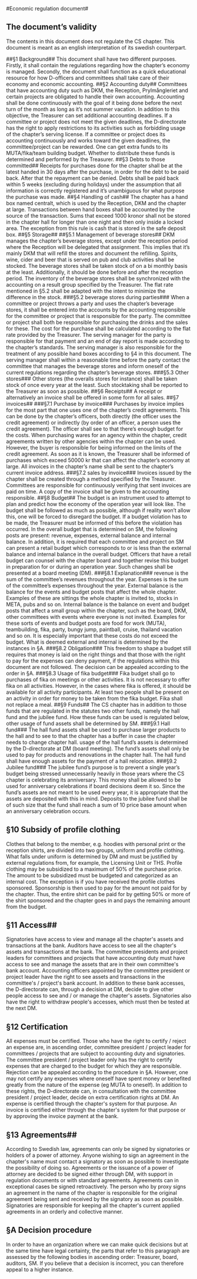 #Economic regulation document# 
## The document’s validity ##
The contents in this document does not regulate the CS chapter. This document is meant as an english interpretation of its swedish counterpart.
 
##§1 Background## 
This document shall have two different purposes. Firstly, it shall contain the regulations regarding how the chapter’s economy is managed. Secondly, the document shall function as a quick educational resource for how D-officers and committees shall take care of their economy and economic accounting.
##§2 Accounting duty##
Committees that have accounting duty such as DKM, the Reception, Prylmångleriet and certain projects are obligated to handle their own accounting. Accounting shall be done continuously with the goal of it being done before the next turn of the month as long as it’s not summer vacation. In addition to this objective, the Treasurer can set additional accounting deadlines. If a committee or project does not meet the given deadlines, the D-directorate has the right to apply restrictions to its activities such as forbidding usage of the chapter’s serving license. If a committee or project does its accounting continuously and works toward the given deadlines, the committee/project can be rewarded. One can get extra funds to its MUTA/fika/team building budget. Whether to distribute these funds is determined and performed by the Treasurer.
##§3 Debts to those committed##
Receipts for purchases done for the chapter shall be at the latest handed in 30 days after the purchase, in order for the debt to be paid back. After that the repayment can be denied. Debts shall be paid back within 5 weeks (excluding during holidays) under the assumption that all information is correctly registered and it’s unambiguous for what purpose the purchase was made.
##§4 Handling of cash##
The chapter has a hand box named centralt, which is used by the Reception, DKM and the chapter at large. Transactions between hand boxes shall be accounted by the source of the transaction. Sums that exceed 1000 kronor shall not be stored in the chapter hall for longer than one night and then only inside a locked area. The exception from this rule is cash that is stored in the safe deposit box.
##§5 Storage##
##§5.1 Management of beverage stores##
DKM manages the chapter’s beverage stores, except under the reception period where the Reception will be delegated that assignment. This implies that it’s mainly DKM that will refill the stores and document the refilling. Spirits, wine, cider and beer that is served on pub and club activities shall be stocked. The beverage stores shall be taken stock of on a bi monthly basis at the least. Additionally, it should be done before and after the reception period. The inventory of the beverage stores shall be synchronized with the accounting on a result group specified by the Treasurer. The flat rate mentioned in §5.2 shall be adapted with the intent to minimize the difference in the stock.
###§5.2 beverage stores during parties###
When a committee or project throws a party and uses the chapter’s beverage stores, it shall be entered into the accounts by the accounting responsible for the committee or project that is responsible for the party. The committee or project shall both be responsible for purchasing the drinks and the sales for these. The cost for the purchase shall be calculated according to the flat rate provided by the Treasurer. The serving manager for the party is responsible for that payment and an end of day report is made according to the chapter’s standards. The serving manager is also responsible for the treatment of any possible hand boxes according to §4 in this document. The serving manager shall within a reasonable time before the party contact the committee that manages the beverage stores and inform oneself of the current regulations regarding the chapter’s beverage stores. 
###§5.3 Other stores###
Other stores (the overalls stores for instance) shall be taken stock of once every year at the least. Such stocktaking shall be reported to the Treasurer as soon as possible.
##§6 Receipts## 
A receipt or alternatively an invoice shall be offered in some form for all sales.
##§7 invoices##
###§7.1 Purchase by invoice###
Purchases by invoice implies for the most part that one uses one of the chapter’s credit agreements. This can be done by the chapter’s officers, both directly (the officer uses the credit agreement) or indirectly (by order of an officer, a person uses the credit agreement). The officer shall see to that there’s enough budget for the costs. When purchasing wares for an agency within the chapter, credit agreements written by other agencies within the chapter can be used. However, the buyer is responsible for being informed on the limits of the credit agreement. As soon as it is known, the Treasurer shall be informed of purchases which exceed 50000 kr that can affect the chapter’s economy at large. All invoices in the chapter’s name shall be sent to the chapter’s current invoice address.
###§7.2 sales by invoice### 
Invoices issued by the chapter shall be created through a method specified by the Treasurer. Committees are responsible for continuously verifying that sent invoices are paid on time. A copy of the invoice shall be given to the accounting responsible. 
##§8 Budget##
The budget is an instrument used to attempt to plan and predict how the economy of the operation year will look like. The budget shall be followed as much as possible, although if reality won’t allow this, one will be forced to disregard the budget. If a budget violation has to be made, the Treasurer must be informed of this before the violation has occurred. In the overall budget that is determined on SM, the following posts are present: revenue, expenses, external balance and internal balance. In addition, it is required that each committee and project on SM can present a retail budget which corresponds to or is less than the external balance and internal balance in the overall budget. Officers that have a retail budget can counsel with the chapter board and together revise this budget in preparation for or during an operation year. Such changes shall be presented at a board meeting (DM).
###§8.1 Explanation###
revenue is the sum of the committee’s revenues throughout the year. Expenses is the sum of the committee’s expenses throughout the year. External balance is the balance for the events and budget posts that affect the whole chapter. Examples of these are sittings the whole chapter is invited to, stocks in META, pubs and so on. Internal balance is the balance on event and budget posts that affect a small group within the chapter, such as the board, DKM, other committees with events where everyone is not invited. Examples for these sorts of events and budget posts are food for work (MUTA), teambuilding, fika, party, bungy jump, paintball, cruise, thailand vacation and so on. It is especially important that these costs do not exceed the budget. What is deemed external and internal is determined by the instances in §A.
###§8.2 Obligation###
This freedom to shape a budget still requires that money is laid on the right things and that those with the right to pay for the expenses can deny payment, if the regulations within this document are not followed. The decision can be appealed according to the order in §A.
###§8.3 Usage of fika budget###
Fika budget shall go to purchases of fika on meetings or other activities. It is not necessary to offer fika on all activities. However, in the cases where fika is offered, it should be available for all activity participants. At least two people shall be present on an activity in order for money to be taken from the fika budget. Fika shall not replace a meal.
##§9 Funds##
The CS chapter has in addition to those funds that are regulated in the statutes two other funds, namely the hall fund and the jubilee fund. How these funds can be used is regulated below, other usage of fund assets shall be determined by SM.
###§9.1 Hall fund###
The hall fund assets shall be used to purchase larger products to the hall and to see to that the chapter has a buffer in case the chapter needs to change chapter hall.
usage of the hall fund’s assets is determined by the D-directorate at DM (board meeting). The fund’s assets shall only be used to pay for products and renovations in the chapter hall.
The hall fund shall have enough assets for the payment of a hall relocation.
###§9.2 Jubilee fund###
The jubilee fund’s purpose is to prevent a single year’s budget being stressed unnecessarily heavily in those years where the CS chapter is celebrating its anniversary. This money shall be allowed to be used for anniversary celebrations if board decisions deem it so. Since the fund’s assets are not meant to be used every year, it is appropriate that the assets are deposited with this in mind.
Deposits to the jubilee fund shall be of such size that the fund shall reach a sum of 10 price base amount when an anniversary celebration occurs.
## §10 Subsidy of profile clothing ##
Clothes that belong to the member, e.g. hoodies with personal print or the reception shirts, are divided into two groups, uniform and profile clothing. What falls under uniform is determined by DM and must be justified by external regulations from, for example, the Licensing Unit or THS.
Profile clothing may be subsidized to a maximum of 50% of the purchase price. The amount to be subsidized must be budgeted and categorized as an internal cost.
The exception is if you have received the profile clothes sponsored. Sponsorship is then used to pay for the amount not paid for by the chapter. Thus, the entire shirt can be paid for by getting 50% or more of the shirt sponsored and the chapter goes in and pays the remaining amount from the budget.
## §11 Access##
Signatories have access to view and manage all the chapter's assets and transactions at the bank. Auditors have access to see all the chapter's assets and transactions at the bank. The committee presidents and project leaders for committees and projects that have accounting duty must have access to see and manage the assets that are in their own committee's bank account. Accounting officers appointed by the committee president or project leader have the right to see assets and transactions in the committee's / project's bank account.
In addition to these bank accesses, the D-directorate can, through a decision at DM, decide to give other people access to see and / or manage the chapter's assets. Signatories also have the right to withdraw people's accesses, which must then be tested at the next DM.
## §12 Certification ##
All expenses must be certified. Those who have the right to certify / reject an expense are, in ascending order, committee president / project leader for committees / projects that are subject to accounting duty and signatories. The committee president / project leader only has the right to certify expenses that are charged to the budget for which they are responsible. Rejection can be appealed according to the procedure in §A. However, one may not certify any expenses where oneself have spent money or benefited greatly from the nature of the expense (eg MUTA to oneself). In addition to these rights, the D-directorate can, in consultation with the committee president / project leader, decide on extra certification rights at DM. An expense is certified through the chapter's system for that purpose. An invoice is certified either through the chapter's system for that purpose or by approving the invoice payment at the bank.
## §13 Agreements##
According to Swedish law, agreements can only be signed by signatories or holders of a power of attorney. Anyone wishing to sign an agreement in the chapter's name must contact a signatory as soon as possible to investigate the possibility of doing so. Agreements or the issuance of a power of attorney are decided to be signed either through DM, with support in regulation documents or with standard agreements. Agreements can in exceptional cases be signed retroactively. The person who by proxy signs an agreement in the name of the chapter is responsible for the original agreement being sent and received by the signatory as soon as possible. Signatories are responsible for keeping all the chapter's current applied agreements in an orderly and collective manner.
## §A Decision procedure ##
In order to have an organization where we can make quick decisions but at the same time have legal certainty, the parts that refer to this paragraph are assessed by the following bodies in ascending order: Treasurer, board, auditors, SM. If you believe that a decision is incorrect, you can therefore appeal to a higher instance.
